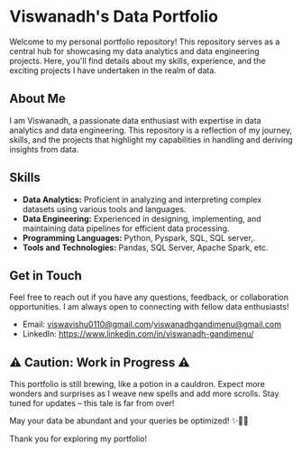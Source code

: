# Viswanadh's Data Portfolio

Welcome to my personal portfolio repository! This repository serves as a central hub for showcasing my data analytics and data engineering projects. Here, you'll find details about my skills, experience, and the exciting projects I have undertaken in the realm of data.

## About Me

I am Viswanadh, a passionate data enthusiast with expertise in data analytics and data engineering. This repository is a reflection of my journey, skills, and the projects that highlight my capabilities in handling and deriving insights from data.

## Skills

- **Data Analytics:** Proficient in analyzing and interpreting complex datasets using various tools and languages.
- **Data Engineering:** Experienced in designing, implementing, and maintaining data pipelines for efficient data processing.
- **Programming Languages:** Python, Pyspark, SQL, SQL server,.
- **Tools and Technologies:** Pandas, SQL Server, Apache Spark, etc.

## Get in Touch

Feel free to reach out if you have any questions, feedback, or collaboration opportunities. I am always open to connecting with fellow data enthusiasts!

- Email: viswavishu0110@gmail.com/viswanadhgandimenu@gmail.com
- LinkedIn: https://www.linkedin.com/in/viswanadh-gandimenu/

## ⚠️ Caution: Work in Progress ⚠️

This portfolio is still brewing, like a potion in a cauldron. Expect more wonders and surprises as I weave new spells and add more scrolls. Stay tuned for updates – this tale is far from over!

May your data be abundant and your queries be optimized! ✨🧙‍♂️

Thank you for exploring my portfolio!
